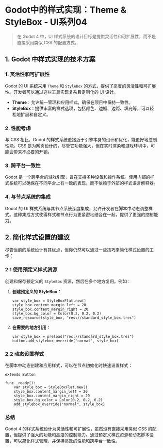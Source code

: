 # Godot中的样式实现：Theme & StyleBox - UI系列04

> 在 Godot 4 中，UI 样式系统的设计目标是提供灵活性和可扩展性，而不是直接采用类似 CSS 的配置方式。

## 1. Godot 中样式实现的技术方案

### 1. **灵活性和可扩展性**

Godot 的 UI 系统采用 `Theme` 和 `StyleBox` 的方式，提供了高度的灵活性和可扩展性。开发者可以通过这些工具实现复杂且定制化的 UI 设计。

- **Theme**：允许统一管理和应用样式，确保在项目中保持一致性。
- **StyleBox**：提供丰富的样式选项，包括颜色、边框、边距、填充等，可以轻松地扩展和自定义。

### 2. **性能考虑**

与 CSS 相比，Godot 的样式系统更接近于引擎本身的设计和优化，能更好地控制性能。CSS 是为网页设计的，尽管它功能强大，但在实时渲染和游戏环境中，可能会带来不必要的开销。

### 3. **跨平台一致性**

Godot 是一个跨平台的游戏引擎，旨在支持多种设备和操作系统。使用内部的样式系统可以确保在不同平台上有一致的表现，而不依赖于外部的样式语言解释器。

### 4. **与节点系统的集成**

Godot 的 UI 样式系统与其节点系统深度集成，允许开发者在脚本中动态调整样式。这种集成方式使得样式和节点行为更紧密地结合在一起，提供了更强的控制能力。

## 2. 简化样式设置的建议

尽管当前的系统设计有其优点，但你仍然可以通过一些技巧来简化样式设置的工作：

### 2.1 使用预定义样式资源

创建和保存预定义的 `StyleBox` 资源，然后在多个地方复用。例如：

1. **创建预定义的 StyleBox**：
   ```gdscript
   var style_box = StyleBoxFlat.new()
   style_box.content_margin_left = 20
   style_box.content_margin_right = 20
   style_box.bg_color = Color(0.2, 0.2, 0.2)
   save_resource(style_box, "res://standard_style_box.tres")
   ```

2. **在需要的地方引用**：
   ```gdscript
   var style_box = preload("res://standard_style_box.tres")
   button.add_stylebox_override("normal", style_box)
   ```

### 2.2 动态设置样式

在脚本中动态创建和应用样式，可以在节点初始化时快速设置样式：

```gdscript
extends Button

func _ready():
    var style_box = StyleBoxFlat.new()
    style_box.content_margin_left = 20
    style_box.content_margin_right = 20
    style_box.bg_color = Color(0.2, 0.2, 0.2)
    add_stylebox_override("normal", style_box)
```



### 总结

Godot 4 的样式系统设计为灵活性和可扩展性，虽然没有直接采用类似 CSS 的配置，但提供了强大的功能和高度的控制能力。通过预定义样式资源和动态脚本设置，可以简化样式管理，并保持高效的性能和跨平台一致性。